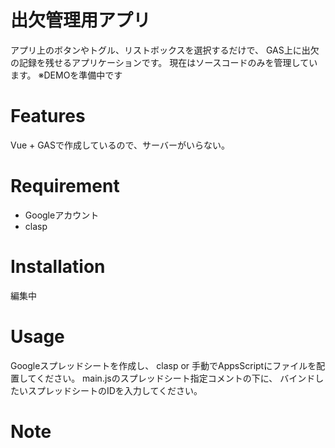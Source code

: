 # 出欠管理用アプリ 
 
アプリ上のボタンやトグル、リストボックスを選択するだけで、
GAS上に出欠の記録を残せるアプリケーションです。
現在はソースコードのみを管理しています。
※DEMOを準備中です
 
# Features
 
Vue + GASで作成しているので、サーバーがいらない。

# Requirement
 
* Googleアカウント
* clasp
 
# Installation
 
編集中
 
# Usage

Googleスプレッドシートを作成し、 
clasp or 手動でAppsScriptにファイルを配置してください。
main.jsのスプレッドシート指定コメントの下に、
バインドしたいスプレッドシートのIDを入力してください。

# Note
 
